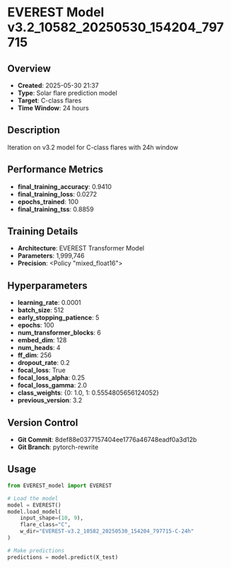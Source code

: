 # EVEREST Model v3.2_10582_20250530_154204_797715

## Overview
- **Created**: 2025-05-30 21:37
- **Type**: Solar flare prediction model
- **Target**: C-class flares
- **Time Window**: 24 hours

## Description
Iteration on v3.2 model for C-class flares with 24h window

## Performance Metrics
- **final_training_accuracy**: 0.9410
- **final_training_loss**: 0.0272
- **epochs_trained**: 100
- **final_training_tss**: 0.8859


## Training Details
- **Architecture**: EVEREST Transformer Model
- **Parameters**: 1,999,746
- **Precision**: <Policy "mixed_float16">

## Hyperparameters
- **learning_rate**: 0.0001
- **batch_size**: 512
- **early_stopping_patience**: 5
- **epochs**: 100
- **num_transformer_blocks**: 6
- **embed_dim**: 128
- **num_heads**: 4
- **ff_dim**: 256
- **dropout_rate**: 0.2
- **focal_loss**: True
- **focal_loss_alpha**: 0.25
- **focal_loss_gamma**: 2.0
- **class_weights**: {0: 1.0, 1: 0.5554805656124052}
- **previous_version**: 3.2

## Version Control
- **Git Commit**: 8def88e0377157404ee1776a46748eadf0a3d12b
- **Git Branch**: pytorch-rewrite

## Usage
```python
from EVEREST_model import EVEREST

# Load the model
model = EVEREST()
model.load_model(
    input_shape=(10, 9),
    flare_class="C",
    w_dir="EVEREST-v3.2_10582_20250530_154204_797715-C-24h"
)

# Make predictions
predictions = model.predict(X_test)
```

